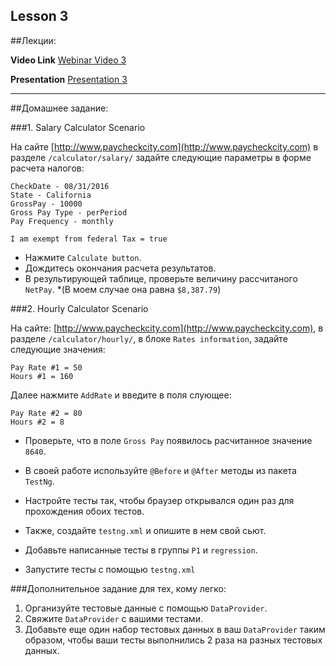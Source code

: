 Lesson 3
----
##Лекции:

**Video Link** [Webinar Video 3](https://youtu.be/A625Zq_5cR4) 

**Presentation** [Presentation 3](https://www.dropbox.com/s/6afk3lkk12083ya/)

----
##Домашнее задание:

###1. Salary Calculator Scenario

На сайте [http://www.paycheckcity.com](http://www.paycheckcity.com)  в разделе `/calculator/salary/`
задайте следующие параметры в форме расчета налогов:
```
CheckDate - 08/31/2016
State - California
GrossPay - 10000
Gross Pay Type - perPeriod
Pay Frequency - monthly

I am exempt from federal Tax = true
```

* Нажмите `Calculate button`.  
* Дождитесь окончания расчета результатов. 
* В результирующей таблице, проверьте величину рассчитаного `NetPay`.
*(В моем случае она равна `$8,387.79`)

###2. Hourly Calculator Scenario

На сайте: [http://www.paycheckcity.com](http://www.paycheckcity.com), в разделе `/calculator/hourly/`, в блоке `Rates information`, задайте следующие значения:
```
Pay Rate #1 = 50 
Hours #1 = 160
``` 

Далее нажмите `AddRate` и введите в поля слующее:

```
Pay Rate #2 = 80
Hours #2 = 8
```

* Проверьте, что в поле `Gross Pay` появилось расчитанное значение `8640`.

* В своей работе используйте `@Before` и `@After` методы из пакета `TestNg`.

* Настройте тесты так, чтобы браузер открывался один раз для прохождения обоих тестов.

* Также, создайте `testng.xml` и опишите в нем свой сьют.

* Добавьте написанные тесты в группы `P1` и `regression`.

* Запустите тесты с помощью `testng.xml`


###Дополнительное задание для тех, кому легко:  

1. Организуйте тестовые данные с помощью `DataProvider`. 
2. Свяжите `DataProvider` с вашими тестами.
3. Добавьте еще один набор тестовых данных в ваш `DataProvider` таким образом, чтобы ваши тесты выполнились 2 раза на разных тестовых данных.
